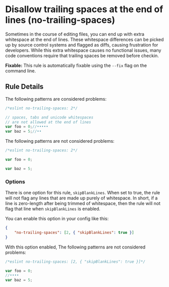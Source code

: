 # Disallow trailing spaces at the end of lines (no-trailing-spaces)

Sometimes in the course of editing files, you can end up with extra whitespace at the end of lines. These whitespace differences can be picked up by source control systems and flagged as diffs, causing frustration for developers. While this extra whitespace causes no functional issues, many code conventions require that trailing spaces be removed before checkin.

**Fixable:** This rule is automatically fixable using the `--fix` flag on the command line.

## Rule Details

The following patterns are considered problems:

```js
/*eslint no-trailing-spaces: 2*/

// spaces, tabs and unicode whitespaces
// are not allowed at the end of lines
var foo = 0;//•••••
var baz = 5;//••
```

The following patterns are not considered problems:

```js
/*eslint no-trailing-spaces: 2*/

var foo = 0;

var baz = 5;
```

### Options

There is one option for this rule, `skipBlankLines`. When set to true, the rule will not flag any lines that are made up purely of whitespace. In short, if a line is zero-length after being trimmed of whitespace, then the rule will not flag that line when `skipBlankLines` is enabled.

You can enable this option in your config like this:

```json
{
    "no-trailing-spaces": [2, { "skipBlankLines": true }]
}
```

With this option enabled, The following patterns are not considered problems:

```js
/*eslint no-trailing-spaces: [2, { "skipBlankLines": true }]*/

var foo = 0;
//••••
var baz = 5;
```
